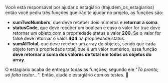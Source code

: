 Você está responsável por ajudar o estagiário (#ajudem_os_estagiarios) então você pediu três funções que irão te ajudar no projeto, as funções são:

- **sumTwoNumbers**, que deve receber dois números e **retornar a soma**
- **statusCode**, que deve receber um boolean e caso o valor for true deve retornar um objeto com a propriedade status e valor **200**. Se o valor for false deve retornar o valor **404** na propriedade status.
- **sumAllTotal**, que deve receber um array de objetos, sendo que cada objeto tem a propriedade total, que é um valor numérico, essa função **deve retornar a soma dos valores de total em todos os objetos do array**.

O estagiário acaba de entregar todas as funções, segundo ele "_Tá pronto, só falta testar..._". Então, ajude o estagiário com os testes. 💜
